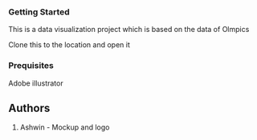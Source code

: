 ### Getting Started 
This is a data visualization project which is based on the data of Olmpics 

Clone this to the location and open it

### Prequisites 

Adobe illustrator 

## Authors
1. Ashwin - Mockup and logo 
